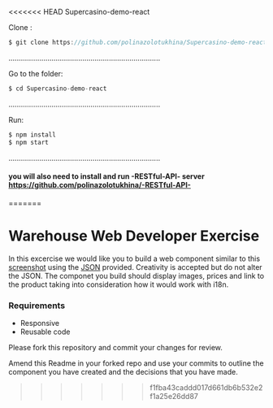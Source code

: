 <<<<<<< HEAD
Supercasino-demo-react



Clone : 
```javascript
$ git clone https://github.com/polinazolotukhina/Supercasino-demo-react.git
```


..........................................................................

Go to the folder:
```javascript
$ cd Supercasino-demo-react
```


..........................................................................

Run:
```javascript
$ npm install
$ npm start
```


..........................................................................

 

#### you will also need to install and run -RESTful-API- server  https://github.com/polinazolotukhina/-RESTful-API-

=======
# Warehouse Web Developer Exercise

In this excercise we would like you to build a web component similar to this [screenshot](recommendation_screenshot.png) using the [JSON](data/recommendations.json) provided. Creativity is accepted but do not alter the JSON. The componet you build should display images, prices and link to the product taking into consideration how it would work with i18n.

### Requirements
* Responsive
* Reusable code

Please fork this repository and commit your changes for review.

Amend this Readme in your forked repo and use your commits to outline the component you have created and the decisions that you have made.
>>>>>>> f1fba43caddd017d661db6b532e2f1a25e26dd87

